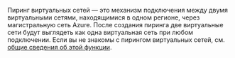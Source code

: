 Пиринг виртуальных сетей — это механизм подключения между двумя виртуальными сетями, находящимися в одном регионе, через магистральную сеть Azure. После создания пиринга две виртуальные сети будут выглядеть как одна виртуальная сеть при любом подключении. Если вы не знакомы с пирингом виртуальных сетей, см. [общие сведения об этой функции](../articles/virtual-network/virtual-network-peering-overview.md).

<!---HONumber=AcomDC_0928_2016-->
